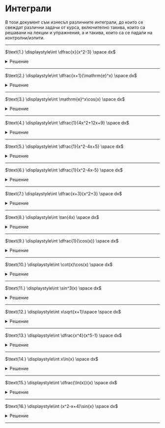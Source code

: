 # Интеграли

В този документ съм изнесъл различните интеграли, до които се свеждат различни задачи от курса, включително такива, които са решавани на лекции и упражнения, а и такива, които са се падали на контролни/изпити.

---

$\text{1.} \displaystyle\int \dfrac{x}{x^2-3} \space dx$

<details>
    <summary>Решение</summary>

Внасяне под диференциала

$\displaystyle\int \dfrac{x}{x^2-3} \space dx = \dfrac{1}{2}\int \dfrac{1}{x^2-3} \space dx^2 = \dfrac{1}{2}\int \dfrac{1}{x^2-3} \space d(x^2 - 3) = \dfrac{1}{2}\ln{|x^2-3|} + C$

</details>

---

$\text{2.} \displaystyle\int \dfrac{x+1}{\mathrm{e}^x} \space dx$

<details>
    <summary>Решение</summary>

Интегриране по части

$I = \displaystyle\int \dfrac{x+1}{\mathrm{e}^x} \space dx$

$I = \int(-x-1)\mathrm{e}^{-x}\space dx$

$I = \int (-x-1)\space d\mathrm{e}^{-x}$

$I = (-x-1)\mathrm{e}^{-x} - \int \mathrm{e}^{-x}\space d(-x)$

$I = (-x-1)\mathrm{e}^{-x} - \mathrm{e}^{-x}+C$

$I = -(x+2)\mathrm{e}^{-x}+C$
</details>

---

$\text{3.} \displaystyle\int \mathrm{e}^x\cos(x) \space dx$

<details>
    <summary>Решение</summary>

Интегриране по части

$I = \displaystyle\int \mathrm{e}^x\cos{x} \space dx$

$I = \displaystyle\int \mathrm{e}^x \space d\sin{x}$

$I = \mathrm{e}^{x}\sin{x} - \displaystyle\int \sin{x} \space d\mathrm{e}^x$

$I = \mathrm{e}^{x}\sin{x} - \displaystyle\int \sin{x} \space d\mathrm{e}^x$

$I = \mathrm{e}^{x}\sin{x} + \displaystyle\int \mathrm{e}^x \space d\cos{x}$

$I = \mathrm{e}^{x}\sin{x} + \mathrm{e}^{x}\cos{x} - \displaystyle\int \mathrm{e}^x\cos{x} \space dx$

$I = \mathrm{e}^{x}\sin{x} + \mathrm{e}^{x}\cos{x} - I + C^*$

$I = \dfrac{\mathrm{e}^x(\sin{x} + \cos{x})}{2} + C$
</details>

---

$\text{4.} \displaystyle\int \dfrac{1}{4x^2+12x+9} \space dx$

<details>
    <summary>Решение</summary>
Знаменателят е точен квадрат. (тоест дискриминантата е точно нула)

$I = \displaystyle \int \dfrac{1}{(2x+3)^2} \space dx = \dfrac{1}{2} \int \dfrac{1}{(2x+3)^2} \space d(2x+3) = \dfrac{1}{2} \dfrac{1}{(2x+3)^{-2+1}} \dfrac{1}{-2+1} = -\dfrac{1}{2(2x+3)} + C$
</details>

---

$\text{5.} \displaystyle\int \dfrac{1}{x^2-4x+5} \space dx$

<details>
    <summary>Решение</summary>
Представяме знаменателя като сума на квадрати. (защото дискриминантата е отрицателна)

$\text{denom } = x^2 - 4x + 5 = (x^2 - 4x + 4) + 1 = (x-2)^2 + 1$

$I = \displaystyle \int \dfrac{1}{(x-2)^2 + 1} \space d(x-2) = \arctan(x-2) + C$
</details>

---

$\text{6.} \displaystyle\int \dfrac{1}{x^2-4x-5} \space dx$

<details>
    <summary>Решение</summary>
Разлагаме знаменателя. (защото дискриминантата е положителна)

$\text{denom } = x^2 - 4x - 5 = (x-5)(x+1)$

Така получаваме следния израз, който ще разложим на елементарни дроби.

$\dfrac{1}{(x-5)(x+1)} = \dfrac{A}{x-5} + \dfrac{B}{x+1} = \dfrac{Ax+A+Bx-5B}{(x-5)(x+1)} = \dfrac{(A+B)x+(A-5B)}{(x-5)(x+1)}$

Така получаваме две условия за $A$ и $B$:

$A + B = 0; A- 5B = 1$

Откъдето

$A = \dfrac{1}{6}; \space B = -\dfrac{1}{6}$

$I = \displaystyle \int \dfrac{1}{(x-5)(x+1)}$

$I = \displaystyle \dfrac{1}{6}\int \dfrac{1}{x-5}\space dx - \dfrac{1}{6} \int \dfrac{1}{x+1}\space dx$

$I = \dfrac{1}{6}\ln{|x-5|} - \dfrac{1}{6}\ln{|x+1|} + C$
</details>

---

$\text{7.} \displaystyle\int \dfrac{x+3}{x^2+3} \space dx$

<details>
    <summary>Решение</summary>

В случая е удобно да използваме линейност на интеграла, тоест интеграл от сума го представяме като сума от интеграли

$I = \displaystyle\int \dfrac{x+3}{x^2+3} \space dx$

$I = \displaystyle\int \dfrac{x}{x^2+3} \space dx + 3\int \dfrac{1}{x^2+3} \space dx$

$I = \displaystyle \dfrac{1}{2}\int \dfrac{1}{x^2+3} \space d(x^2+3) + \sqrt{3}\int \dfrac{1}{\left(\frac{x}{\sqrt{3}}\right)^2+1} \space d\tfrac{3}{\sqrt{3}}$

$I = \dfrac{1}{2}\ln{|x^2+3|} + \sqrt{3}\arctan{\tfrac{x}{\sqrt{3}}} + C$
</details>

---

$\text{8.} \displaystyle\int \tan(4x) \space dx$

<details>
    <summary>Решение</summary>

$I = \displaystyle\int \tan{(4x)} \space dx$

$I = \displaystyle \dfrac{1}{4}\int \dfrac{\sin{(4x)}}{\cos{(4x)}} \space d(4x)$

$I = \displaystyle -\dfrac{1}{4}\int \dfrac{1}{\cos{(4x)}} \space d\cos{(4x)}$

$I = -\dfrac{1}{4}\ln{|\cos{(4x)}|} + C$
</details>

---

$\text{9.} \displaystyle\int \dfrac{1}{\cos(x)} \space dx$

<details>
    <summary>Решение</summary>

$\displaystyle I = \int \dfrac{1}{\cos{x}} \space dx$

$\displaystyle I = \int \dfrac{\cos{x}}{\cos^2{x}} \space dx$

$\displaystyle I = \int \dfrac{1}{1-\sin^2{x}} \space d\sin{x}$

$\displaystyle I = \int \dfrac{1}{(1-\sin{x})(1+\sin{x})} \space d\sin{x}$

$\displaystyle I = \int \left(\dfrac{A}{1-\sin{x}} + \dfrac{B}{1+\sin{x}} \right) \,d\sin{x}$

$\displaystyle I = A \int \dfrac{1}{1-\sin{x}}\, d\sin{x} + B \int \dfrac{1}{1+\sin{x}} \, d\sin{x}$

$\displaystyle I = -A \ln|1-\sin{x}| + B \ln|1+\sin{x}| + C$

Константите $A$ и $B$ намираме по следния начин:

$\dfrac{1}{(1-u)(1+u)} = \dfrac{A}{1-u} + \dfrac{B}{1+u}$

$\dfrac{1}{(1-u)(1+u)} = \dfrac{A + Au + B - Bu}{(1-u)(1+u)}$

$1 = (A+B) + u(A-B)$

$A-B=0$

$A+B=1$

$A = B = \dfrac{1}{2}$

$\displaystyle I = \int \dfrac{1}{\cos{x}}\,dx = \dfrac{1}{2}\ln\left|\dfrac{1+\sin{x}}{1-\sin{x}}\right|+C$
</details>

---

$\text{10.} \displaystyle\int \cot(x)\cos(x) \space dx$

<details>
    <summary>Решение</summary>

$\displaystyle I = \int \cot(x)\cos(x) \space dx$

$\displaystyle I = \int \dfrac{\cos^2{x}}{\sin{x}} \space dx$

$\displaystyle I = \int \dfrac{1 - \sin^2{x}}{\sin{x}} \space dx$

$\displaystyle I = \int \dfrac{1}{\sin{x}} \space dx - \int \sin{x} \space dx$

Първият интеграл се решава аналогично на интеграла от задача 9 и вторият е табличен.
</details>

---

$\text{11.} \displaystyle\int \sin^3(x) \space dx$

<details>
    <summary>Решение</summary>

$\displaystyle I = \int \sin^3{x} \space dx$

$\displaystyle I = \int \sin^2{x}\sin{x} \space dx$

$\displaystyle I = \int (1-\cos^2{x})\sin{x} \space dx$

$\displaystyle I = \int \sin{x} \space dx - \int \cos^2{x}\sin{x} \space dx$

$\displaystyle I = \int \sin{x} \space dx + \int \cos^2{x} \space d\cos{x}$

$I = -\cos{x} + \dfrac{\cos^3{x}}{3} + C$
</details>

---

$\text{12.} \displaystyle\int x\sqrt{x+1}\space \space dx$

<details>
    <summary>Решение</summary>

$\displaystyle I = \int x\sqrt{x+1} \space dx$

$\displaystyle I = \int (x+1-1)\sqrt{x+1} \space d(x+1)$

$\displaystyle I = \int (u-1)\sqrt{u} \space du$

$\displaystyle I = \int (u\sqrt{u} - \sqrt{u}) \space du$

$\displaystyle I = \int u\sqrt{u} \space dx - \int \sqrt{u} \space du$

$\displaystyle I = \int u^{\frac{3}{2}} \space dx - \int u^{\frac{1}{2}} \space du$

$I = \dfrac{u^{\frac{5}{2}}}{\frac{5}{2}} - \dfrac{u^{\frac{3}{2}}}{\frac{3}{2}} + C$

$I = \dfrac{2}{5}(x+1)^{\frac{5}{2}} - \dfrac{2}{3}(x+1)^{\frac{3}{2}} + C$
</details>

---

$\text{13.} \displaystyle\int \dfrac{x^4}{x^5-1} \space dx$

<details>
    <summary>Решение</summary>

$\displaystyle I = \int \dfrac{x^4}{x^5-1} \space dx$

$\displaystyle I = \dfrac{1}{5}\int \dfrac{1}{x^5-1} \space d(x^5 - 1)$

$I = \dfrac{\ln|x^5-1|}{5} + C$
</details>

---

$\text{14.} \displaystyle\int x\ln{x} \space dx$

<details>
    <summary>Решение</summary>

$\displaystyle I = \int x\ln{x} \space dx$

$\displaystyle I = \dfrac{1}{2} \int \ln{x} \space dx^2$

$\displaystyle I = \dfrac{1}{2} \left(x^2\ln{x} - \int x^2 \space d\ln{x}\right)$

$\displaystyle I = \dfrac{1}{2} \left(x^2\ln{x} - \int \dfrac{x^2}{x} \space dx\right)$

$\displaystyle I = \dfrac{1}{2} \left(x^2\ln{x} - \int x \space dx\right)$

$\displaystyle I = \dfrac{x^2\ln{x}}{2} - \dfrac{x^2}{4} + C$
</details>

---

$\text{15.} \displaystyle\int \dfrac{\ln(x)}{x} \space dx$

<details>
    <summary>Решение</summary>

$\displaystyle I = \int \dfrac{\ln(x)}{x} \space dx$

$\displaystyle I = \int \dfrac{1}{x} \ln{x} \space dx$

$\displaystyle I = \int \ln{x} \space d\ln{x}$

$I = \dfrac{\ln^2{x}}{2} + C$
</details>

---

$\text{16.} \displaystyle\int (x^2-x+4)\sin{x} \space dx$

<details>
    <summary>Решение</summary>

$\displaystyle I = \int (x^2-x+4)\sin{x} \space dx$

$\displaystyle I = -\int (x^2-x+4) \space d\cos{x}$

$\displaystyle I = -[\cos{x}(x^2-x+4) - \int \cos{x} \space d(x^2-x+4)]$

$\displaystyle I = -[\cos{x}(x^2-x+4) - \int (2x-1) \space d\sin{x}]$

$\displaystyle I = -\cos{x}(x^2-x+4) + \int (2x-1) \space d\sin{x}$

$\displaystyle I = -\cos{x}(x^2-x+4) + \sin{x}(2x-1) - \int \sin{x} \space d(2x-1)$

$\displaystyle I = -\cos{x}(x^2-x+4) + \sin{x}(2x-1) - 2 \int \sin{x} \space dx$

$\displaystyle I = -\cos{x}(x^2-x+4) + \sin{x}(2x-1) + 2 \cos{x} + C$

$\displaystyle I = -\cos{x}(x^2-x+2) + \sin{x}(2x-1) + C$
</details>

---
